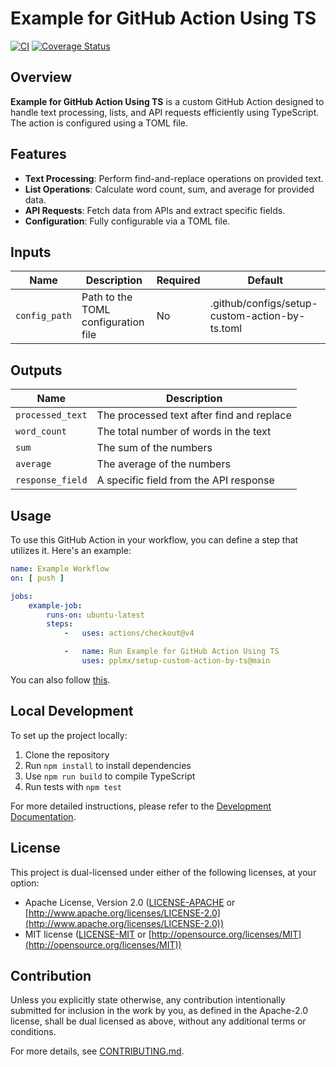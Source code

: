 # Example for GitHub Action Using TS

[![CI](https://github.com/pplmx/setup-custom-action-by-ts/workflows/CI/badge.svg)](https://github.com/pplmx/setup-custom-action-by-ts/actions)
[![Coverage Status](https://coveralls.io/repos/github/pplmx/setup-custom-action-by-ts/badge.svg?branch=main)](https://coveralls.io/github/pplmx/setup-custom-action-by-ts?branch=main)

## Overview

**Example for GitHub Action Using TS** is a custom GitHub Action designed to handle text processing, lists, and API
requests efficiently using TypeScript. The action is configured using a TOML file.

## Features

- **Text Processing**: Perform find-and-replace operations on provided text.
- **List Operations**: Calculate word count, sum, and average for provided data.
- **API Requests**: Fetch data from APIs and extract specific fields.
- **Configuration**: Fully configurable via a TOML file.

## Inputs

| Name          | Description                         | Required | Default                                        |
|---------------|-------------------------------------|----------|------------------------------------------------|
| `config_path` | Path to the TOML configuration file | No       | .github/configs/setup-custom-action-by-ts.toml |

## Outputs

| Name             | Description                               |
|------------------|-------------------------------------------|
| `processed_text` | The processed text after find and replace |
| `word_count`     | The total number of words in the text     |
| `sum`            | The sum of the numbers                    |
| `average`        | The average of the numbers                |
| `response_field` | A specific field from the API response    |

## Usage

To use this GitHub Action in your workflow, you can define a step that utilizes it. Here's an example:

```yaml
name: Example Workflow
on: [ push ]

jobs:
    example-job:
        runs-on: ubuntu-latest
        steps:
            -   uses: actions/checkout@v4

            -   name: Run Example for GitHub Action Using TS
                uses: pplmx/setup-custom-action-by-ts@main

```

You can also follow [this](.github/workflows/test_custom_action_itself.yml).

## Local Development

To set up the project locally:

1. Clone the repository
2. Run `npm install` to install dependencies
3. Use `npm run build` to compile TypeScript
4. Run tests with `npm test`

For more detailed instructions, please refer to the [Development Documentation](docs/development.md).

## License

This project is dual-licensed under either of the following licenses, at your option:

- Apache License, Version 2.0 ([LICENSE-APACHE](LICENSE-APACHE)
  or [http://www.apache.org/licenses/LICENSE-2.0](http://www.apache.org/licenses/LICENSE-2.0))
- MIT license ([LICENSE-MIT](LICENSE-MIT) or [http://opensource.org/licenses/MIT](http://opensource.org/licenses/MIT))

## Contribution

Unless you explicitly state otherwise, any contribution intentionally submitted for inclusion in the work by you, as
defined in the Apache-2.0 license, shall be dual licensed as above, without any additional terms or conditions.

For more details, see [CONTRIBUTING.md](CONTRIBUTING.md).
